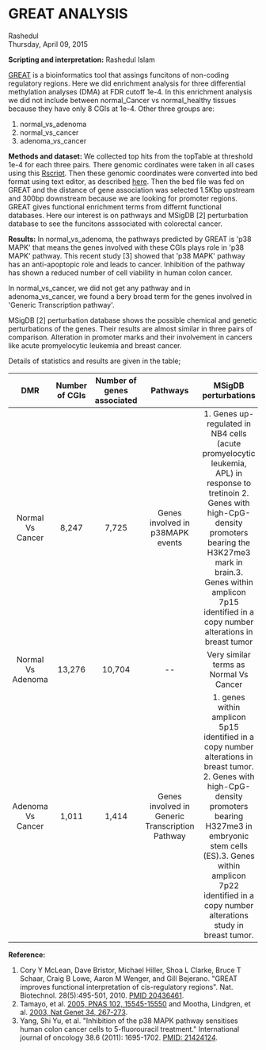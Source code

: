 # GREAT ANALYSIS
Rashedul  
Thursday, April 09, 2015  

**Scripting and interpretation:** Rashedul Islam

[GREAT](http://bejerano.stanford.edu/great/public/html/) is a bioinformatics tool that assings funcitons of non-coding regulatory regions. Here we did enrichment analysis for three differential methylation analyses (DMA) at FDR cutoff 1e-4. In this enrichment analysis we did not include between normal_Cancer vs normal_healthy tissues because they have only 8 CGIs at 1e-4. Other three groups are:

1. normal_vs_adenoma
2. normal_vs_cancer
3. adenoma_vs_cancer

**Methods and dataset:** We collected top hits from the topTable at threshold 1e-4 for each three pairs. There genomic cordinates were taken in all cases using this [Rscript](https://github.com/STAT540-UBC/yy_team01_colorectal-cancer_STAT540_2015/blob/master/rscripts/GREAT_enrichment_analysis.r). Then these genomic coordinates were converted into bed format using text editor, as described [here](https://github.com/STAT540-UBC/yy_team01_colorectal-cancer_STAT540_2015/blob/master/analysis_reports/05functional_enrichment/GREAT_for_34_CGIs.md). Then the bed file was fed on GREAT and the distance of gene association was selected 1.5Kbp upstream and 300bp downstream because we are looking for promoter regions. GREAT gives functional enrichment terms from differnt functional databases. Here our interest is on pathways and MSigDB [2] perturbation database to see the funcitons asssociated with colorectal cancer. 

**Results:** In normal_vs_adenoma, the pathways predicted by GREAT is 'p38 MAPK' that means the genes involved with these CGIs plays role in 'p38 MAPK' pathway. This recent study [3] showed that 'p38 MAPK' pathway has an anti-apoptopic role and leads to cancer. Inhibition of the pathway has shown a reduced number of cell viability in human colon cancer. 

In normal_vs_cancer, we did not get any pathway and in adenoma_vs_cancer, we found a bery broad term for the genes involved in 'Generic Transcription pathway'.

MSigDB [2] perturbation database shows the possible chemical and genetic perturbations of the genes. Their results are almost similar in three pairs of comparison. Alteration in promoter marks and their involvement in cancers like acute promyelocytic leukemia and breast cancer.

Details of statistics and results are given in the table;

| DMR    | Number of CGIs | Number of genes associated | Pathways | MSigDB perturbations | 
|:------:|:-----:|:---------:|:---------:|:------:|
|    Normal Vs Cancer  |  8,247  |    7,725   |   Genes involved in p38MAPK events | 1. Genes up-regulated in NB4 cells (acute promyelocytic leukemia, APL) in response to tretinoin 2. Genes with high-CpG-density promoters bearing the H3K27me3 mark in brain.3. Genes within amplicon 7p15 identified in a copy number alterations in breast tumor|
|  Normal Vs Adenoma  |  13,276 |   10,704   |   --  | Very similar terms as Normal Vs Cancer | 
| Adenoma Vs Cancer  |    1,011 |   1,414   |   Genes involved in Generic Transcription Pathway  | 1. genes within amplicon 5p15 identified in a copy number alterations in breast tumor. 2. Genes with high-CpG-density promoters bearing H327me3 in embryonic stem cells (ES).3. Genes within amplicon 7p22 identified in a copy number alterations study in breast tumor.  |



**Reference:**

1. Cory Y McLean, Dave Bristor, Michael Hiller, Shoa L Clarke, Bruce T Schaar, Craig B Lowe, Aaron M Wenger, and Gill Bejerano. "GREAT improves functional interpretation of cis-regulatory regions". Nat. Biotechnol. 28(5):495-501, 2010. [PMID 20436461](http://www.ncbi.nlm.nih.gov/pubmed/20436461).
2. Tamayo, et al. [2005, PNAS 102, 15545-15550](http://www.pnas.org/cgi/content/abstract/102/43/15545) and Mootha, Lindgren, et al. [2003, Nat Genet 34, 267-273](http://www.nature.com/ng/journal/v34/n3/abs/ng1180.html).
3. Yang, Shi Yu, et al. "Inhibition of the p38 MAPK pathway sensitises human colon cancer cells to 5-fluorouracil treatment." International journal of oncology 38.6 (2011): 1695-1702. [PMID: 21424124](http://www.ncbi.nlm.nih.gov/pubmed/21424124).
